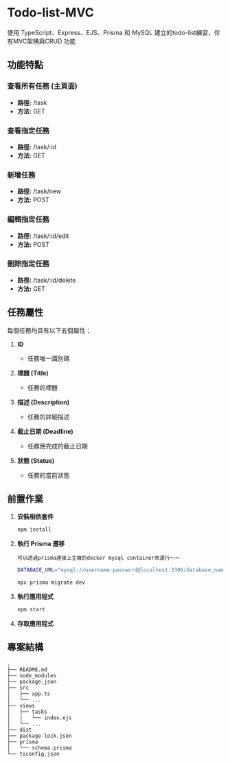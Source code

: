 # Todo-list-MVC
使用 TypeScript、Express、EJS、Prisma 和 MySQL 建立的todo-list練習，伴有MVC架構與CRUD 功能

## 功能特點

### 查看所有任務 (主頁面)

- **路徑:** /task
- **方法:** GET

### 查看指定任務

- **路徑:** /task/:id
- **方法:** GET

### 新增任務

- **路徑:** /task/new
- **方法:** POST

### 編輯指定任務

- **路徑:** /task/:id/edit
- **方法:** POST

### 刪除指定任務

- **路徑:** /task/:id/delete
- **方法:** GET

## 任務屬性

每個任務均具有以下五個屬性：

1. **ID**
   - 任務唯一識別碼

2. **標題 (Title)**
   - 任務的標題

3. **描述 (Description)**
   - 任務的詳細描述

4. **截止日期 (Deadline)**
   - 任務應完成的截止日期

5. **狀態 (Status)**
   - 任務的當前狀態


## 前置作業

1. **安裝相依套件**

    ```bash
    npm install
    ```

2. **執行 Prisma 遷移**

    ```
    可以透過prisma連接上主機的docker mysql container來運行～～
    ```

    ```bash
    DATABASE_URL="mysql://username:password@localhost:3306/database_name"
    ```

    ```bash
    npx prisma migrate dev
    ```
    

4. **執行應用程式**

    ```bash
    npm start
    ```

5. **存取應用程式**

## 專案結構

```plaintext
.
├── README.md
├── node_modules
├── package.json
├── src
│   ├── app.ts
│   └── ...
├── views
│   ├── tasks
│   │   └── index.ejs
│   └── ...
├── dist
├── package-lock.json
├── prisma
│   └── schema.prisma
└── tsconfig.json
